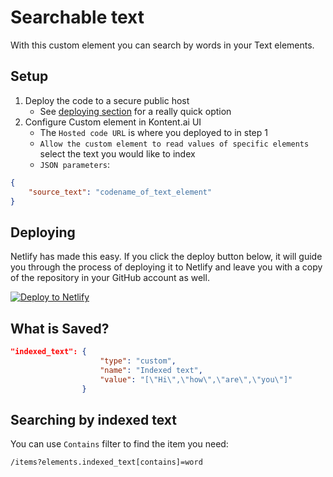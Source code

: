 # Searchable text

With this custom element you can search by words in your Text elements.

## Setup

1. Deploy the code to a secure public host
    * See [deploying section](#Deploying) for a really quick option
2. Configure Custom element in Kontent.ai UI
    * The `Hosted code URL` is where you deployed to in step 1
    * `Allow the custom element to read values of specific elements` select the text you would like to index
    * `JSON parameters`:
```json
{
    "source_text": "codename_of_text_element"
}
```

## Deploying

Netlify has made this easy. If you click the deploy button below, it will guide you through the process of deploying it to Netlify and leave you with a copy of the repository in your GitHub account as well.

[![Deploy to Netlify](https://www.netlify.com/img/deploy/button.svg)](https://app.netlify.com/start/deploy?repository=https://github.com/hzik/Searchable-text)

## What is Saved?

```json
"indexed_text": {
                    "type": "custom",
                    "name": "Indexed text",
                    "value": "[\"Hi\",\"how\",\"are\",\"you\"]"
                }
```

## Searching by indexed text

You can use `Contains` filter to find the item you need:

`/items?elements.indexed_text[contains]=word`
